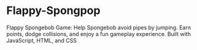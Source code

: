 # Flappy-Spongpop
Flappy Spongebob Game: Help Spongebob avoid pipes by jumping. Earn points, dodge collisions, and enjoy a fun gameplay experience. Built with JavaScript, HTML, and CSS
